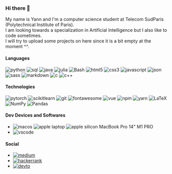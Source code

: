 ### Hi there 👋

My name is Yann and I'm a computer science student at Telecom SudParis (Polytechnical Institute of Paris).  
I am looking towards a specialization in Artificial Intelligence but I also like to code sometimes.  
I will try to upload some projects on here since it is a bit empty at the moment ^^.  


#### Languages

![python](https://img.shields.io/badge/Python-FFD343?style=for-the-badge&logo=python&logoColor=blue)
![sql](https://img.shields.io/badge/Sql-grey?style=for-the-badge&logo=sql&logoColor=darkblue)
![java](https://img.shields.io/badge/Java-FF5733?style=for-the-badge&logo=java&logoColor=beige)
![julia](https://img.shields.io/badge/Julia-green?style=for-the-badge&logo=julia&logoColor=C560FB)
![Bash](https://img.shields.io/badge/Bash-FF69B4?style=for-the-badge&logo=gnu-bash&logoColor=white)
![html5](https://img.shields.io/badge/HTML5-E34F26?style=for-the-badge&logo=html5&logoColor=white)
![css3](https://img.shields.io/badge/CSS3-1572B6?style=for-the-badge&logo=css3&logoColor=white)
![javascript](https://img.shields.io/badge/JavaScript-323330?style=for-the-badge&logo=javascript&logoColor=F7DF1E)
![json](https://img.shields.io/badge/json-5E5C5C?style=for-the-badge&logo=json&logoColor=white)
![sass](https://img.shields.io/badge/Sass-CC6699?style=for-the-badge&logo=sass&logoColor=white)
![markdown](https://img.shields.io/badge/Markdown-000000?style=for-the-badge&logo=markdown&logoColor=white)
![c](https://img.shields.io/badge/C-darkgreen?style=for-the-badge&logo=C&logoColor=white)
![c++](https://img.shields.io/badge/C++-538EDB?style=for-the-badge&logo=Cplusplus&logoColor=white)

#### Technologies

![pytorch](https://img.shields.io/badge/PyTorch-FFD343?style=for-the-badge&logo=pytorch&logoColor=red)
![scikitlearn](https://img.shields.io/badge/Scikit_Learn-E28743?style=for-the-badge&logo=scikit-learn&logoColor=blue)
![git](https://img.shields.io/badge/Git-F05032?style=for-the-badge&logo=git&logoColor=white)
![fontawesome](https://img.shields.io/badge/Font_Awesome-339AF0?style=for-the-badge&logo=fontawesome&logoColor=white)
![vue](https://img.shields.io/badge/Vue.js-35495E?style=for-the-badge&logo=vuedotjs&logoColor=4FC08D)
![npm](https://img.shields.io/badge/npm-CB3837?style=for-the-badge&logo=npm&logoColor=white)
![yarn](https://img.shields.io/badge/Yarn-2C8EBB?style=for-the-badge&logo=yarn&logoColor=white)
![LaTeX](https://img.shields.io/badge/Latex-lightpink?style=for-the-badge&logo=latex&logoColor=white)
![NumPy](https://img.shields.io/badge/Numpy-greygreen?style=for-the-badge&logo=numpy&logoColor=white) 
![Pandas](https://img.shields.io/badge/pandas-%23150458.svg?style=for-the-badge&logo=pandas&logoColor=white)

#### Dev Devices and Softwares

- ![macos](https://img.shields.io/badge/mac%20os-000000?style=for-the-badge&logo=apple&logoColor=white) ![apple laptop](https://img.shields.io/badge/Apple-laptop-999999?style=for-the-badge&logo=apple&logoColor=white) ![apple silicon](https://img.shields.io/badge/Apple-Apple_Silicon-FFFFFF?style=for-the-badge&logo=apple&logoColor=white) MacBook Pro 14" M1 PRO
- ![vscode](https://img.shields.io/badge/Visual_Studio_Code-0078D4?style=for-the-badge&logo=visual%20studio%20code&logoColor=white)

#### Social

- [![medium](https://img.shields.io/badge/medium-white?style=for-the-badge&logo=medium&logoColor=0A0A0A)](https://medium.com/@yannmillet)
- [![hackerrank](https://img.shields.io/badge/hackerrank-white?style=for-the-badge&logo=hackerrank&logoColor=green)](https://www.hackerrank.com/milletyann)
- [![devto](https://img.shields.io/badge/dev.to-0A0A0A?style=for-the-badge&logo=devdotto&logoColor=white)](https://dev.to/yannmillet)


